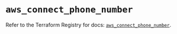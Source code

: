 # `aws_connect_phone_number`

Refer to the Terraform Registry for docs: [`aws_connect_phone_number`](https://registry.terraform.io/providers/hashicorp/aws/5.56.0/docs/resources/connect_phone_number).
